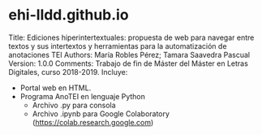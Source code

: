 # ehi-lldd.github.io
Title: Ediciones hiperintertextuales: propuesta de web para navegar entre textos y sus intertextos y herramientas para la automatización de anotaciones TEI
Authors: María Robles Pérez; Tamara Saavedra Pascual
Version: 1.0.0
Comments: Trabajo de fin de Máster del Máster en Letras Digitales, curso 2018-2019. Incluye:
  - Portal web en HTML.
  - Programa AnoTEI en lenguaje Python
    * Archivo .py para consola 
    * Archivo .ipynb para Google Colaboratory (https://colab.research.google.com)
